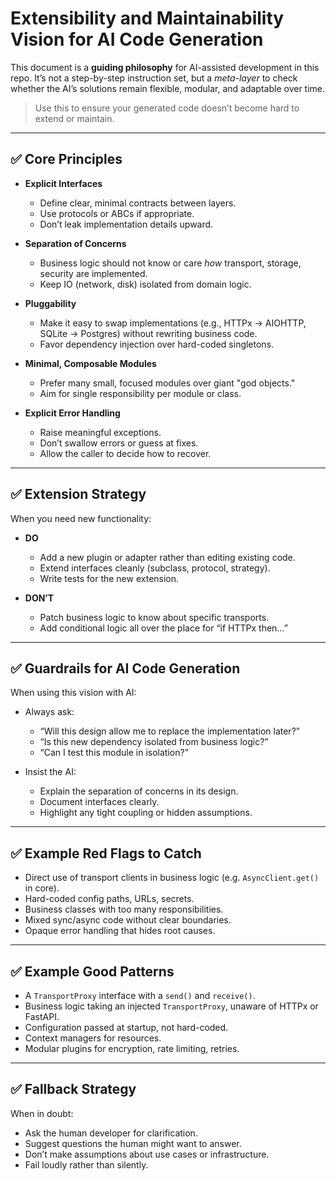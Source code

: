# Extensibility and Maintainability Vision for AI Code Generation

This document is a **guiding philosophy** for AI-assisted development in this repo. It’s not a step-by-step instruction set, but a *meta-layer* to check whether the AI’s solutions remain flexible, modular, and adaptable over time.

> Use this to ensure your generated code doesn’t become hard to extend or maintain.

---

## ✅ Core Principles

- **Explicit Interfaces**
  - Define clear, minimal contracts between layers.
  - Use protocols or ABCs if appropriate.
  - Don’t leak implementation details upward.

- **Separation of Concerns**
  - Business logic should not know or care *how* transport, storage, security are implemented.
  - Keep IO (network, disk) isolated from domain logic.

- **Pluggability**
  - Make it easy to swap implementations (e.g., HTTPx → AIOHTTP, SQLite → Postgres) without rewriting business code.
  - Favor dependency injection over hard-coded singletons.

- **Minimal, Composable Modules**
  - Prefer many small, focused modules over giant "god objects."
  - Aim for single responsibility per module or class.

- **Explicit Error Handling**
  - Raise meaningful exceptions.
  - Don’t swallow errors or guess at fixes.
  - Allow the caller to decide how to recover.

---

## ✅ Extension Strategy

When you need new functionality:

- **DO**
  - Add a new plugin or adapter rather than editing existing code.
  - Extend interfaces cleanly (subclass, protocol, strategy).
  - Write tests for the new extension.

- **DON’T**
  - Patch business logic to know about specific transports.
  - Add conditional logic all over the place for “if HTTPx then…”

---

## ✅ Guardrails for AI Code Generation

When using this vision with AI:

- Always ask:
  - “Will this design allow me to replace the implementation later?”
  - “Is this new dependency isolated from business logic?”
  - “Can I test this module in isolation?”

- Insist the AI:
  - Explain the separation of concerns in its design.
  - Document interfaces clearly.
  - Highlight any tight coupling or hidden assumptions.

---

## ✅ Example Red Flags to Catch

- Direct use of transport clients in business logic (e.g. `AsyncClient.get()` in core).
- Hard-coded config paths, URLs, secrets.
- Business classes with too many responsibilities.
- Mixed sync/async code without clear boundaries.
- Opaque error handling that hides root causes.

---

## ✅ Example Good Patterns

- A `TransportProxy` interface with a `send()` and `receive()`.
- Business logic taking an injected `TransportProxy`, unaware of HTTPx or FastAPI.
- Configuration passed at startup, not hard-coded.
- Context managers for resources.
- Modular plugins for encryption, rate limiting, retries.

---

## ✅ Fallback Strategy

When in doubt:
- Ask the human developer for clarification.
- Suggest questions the human might want to answer.
- Don’t make assumptions about use cases or infrastructure.
- Fail loudly rather than silently.